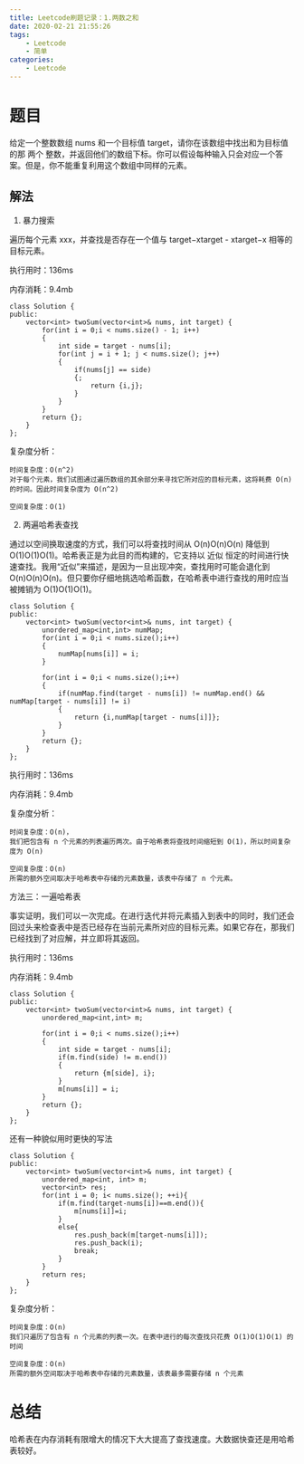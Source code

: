 ```yaml
---
title: Leetcode刷题记录：1.两数之和
date: 2020-02-21 21:55:26
tags:
    - Leetcode
    - 简单
categories:
    - Leetcode 
---
```


# 题目
给定一个整数数组 nums 和一个目标值 target，请你在该数组中找出和为目标值的那 两个 整数，并返回他们的数组下标。你可以假设每种输入只会对应一个答案。但是，你不能重复利用这个数组中同样的元素。

## 解法

1. 暴力搜索

遍历每个元素 xxx，并查找是否存在一个值与 target−xtarget - xtarget−x 相等的目标元素。

执行用时：136ms

内存消耗：9.4mb
~~~
class Solution {
public:
    vector<int> twoSum(vector<int>& nums, int target) {
        for(int i = 0;i < nums.size() - 1; i++)
        {
            int side = target - nums[i];
            for(int j = i + 1; j < nums.size(); j++)
            {
                if(nums[j] == side)
                {;
                    return {i,j};
                }
            }
        }
        return {};
    }
};
~~~

复杂度分析：
~~~
时间复杂度：O(n^2)
对于每个元素，我们试图通过遍历数组的其余部分来寻找它所对应的目标元素，这将耗费 O(n) 的时间。因此时间复杂度为 O(n^2)

空间复杂度：O(1)
~~~

2. 两遍哈希表查找

通过以空间换取速度的方式，我们可以将查找时间从 O(n)O(n)O(n) 降低到 O(1)O(1)O(1)。哈希表正是为此目的而构建的，它支持以 近似 恒定的时间进行快速查找。我用“近似”来描述，是因为一旦出现冲突，查找用时可能会退化到 O(n)O(n)O(n)。但只要你仔细地挑选哈希函数，在哈希表中进行查找的用时应当被摊销为 O(1)O(1)O(1)。

~~~
class Solution {
public:
    vector<int> twoSum(vector<int>& nums, int target) {
        unordered_map<int,int> numMap;
        for(int i = 0;i < nums.size();i++)
        {
            numMap[nums[i]] = i;
        }

        for(int i = 0;i < nums.size();i++)
        {
            if(numMap.find(target - nums[i]) != numMap.end() && numMap[target - nums[i]] != i)
            {
                return {i,numMap[target - nums[i]]};
            }
        }
        return {};
    }
};
~~~

执行用时：136ms

内存消耗：9.4mb

复杂度分析：
~~~
时间复杂度：O(n)，
我们把包含有 n 个元素的列表遍历两次。由于哈希表将查找时间缩短到 O(1)，所以时间复杂度为 O(n)

空间复杂度：O(n)
所需的额外空间取决于哈希表中存储的元素数量，该表中存储了 n 个元素。
~~~

方法三：一遍哈希表

事实证明，我们可以一次完成。在进行迭代并将元素插入到表中的同时，我们还会回过头来检查表中是否已经存在当前元素所对应的目标元素。如果它存在，那我们已经找到了对应解，并立即将其返回。

执行用时：136ms

内存消耗：9.4mb

~~~
class Solution {
public:
    vector<int> twoSum(vector<int>& nums, int target) {
        unordered_map<int,int> m;
        
        for(int i = 0;i < nums.size();i++)
        {
            int side = target - nums[i];
            if(m.find(side) != m.end())
            {
                return {m[side], i};
            }
            m[nums[i]] = i;
        }
        return {};
    }
};
~~~

还有一种貌似用时更快的写法

~~~
class Solution {
public:
    vector<int> twoSum(vector<int>& nums, int target) {
        unordered_map<int, int> m;
        vector<int> res;
        for(int i = 0; i< nums.size(); ++i){
            if(m.find(target-nums[i])==m.end()){
                m[nums[i]]=i;
            }
            else{
                res.push_back(m[target-nums[i]]);
                res.push_back(i);
                break;
            }
        }
        return res;
    }
};
~~~

复杂度分析：
~~~
时间复杂度：O(n)
我们只遍历了包含有 n 个元素的列表一次。在表中进行的每次查找只花费 O(1)O(1)O(1) 的时间

空间复杂度：O(n)
所需的额外空间取决于哈希表中存储的元素数量，该表最多需要存储 n 个元素
~~~

# 总结
哈希表在内存消耗有限增大的情况下大大提高了查找速度。大数据快查还是用哈希表较好。